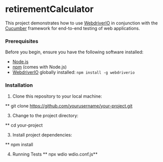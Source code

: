 # retirementCalculator
This project demonstrates how to use [WebdriverIO](https://webdriver.io/) in conjunction with the [Cucumber](https://cucumber.io/) framework for end-to-end testing of web applications.

### Prerequisites

Before you begin, ensure you have the following software installed:

- [Node.js](https://nodejs.org/)
- [npm](https://www.npmjs.com/) (comes with Node.js)
- [WebdriverIO](https://webdriver.io/) globally installed: `npm install -g webdriverio`

### Installation

1. Clone this repository to your local machine:
   
**    git clone https://github.com/yourusername/your-project.git

3. Change to the project directory:

**    cd your-project

3. Install project dependencies:

**    npm install

4. Running Tests
**    npx wdio wdio.conf.js**



